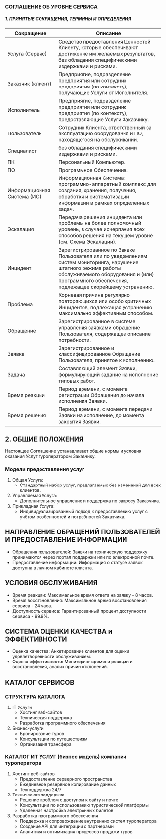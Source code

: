 ### СОГЛАШЕНИЕ ОБ УРОВНЕ СЕРВИСА
##### 1. ПРИНЯТЫЕ СОКРАЩЕНИЯ, ТЕРМИНЫ И ОПРЕДЕЛЕНИЯ
| Сокращение                  | Описание                                                                                                                                                                                                           |
|-----------------------------|--------------------------------------------------------------------------------------------------------------------------------------------------------------------------------------------------------------------|
| Услуга (Сервис)             | Средство предоставления Ценностей Клиенту, которые обеспечивают достижение им желаемых результатов, без обладания специфическими издержками и рисками.                                                             |
| Заказчик (клиент)           | Предприятие, подразделение предприятия или сотрудник предприятия (по контексту), получающие Услуги от Исполнителя.                                                                                                 |
| Исполнитель                 | Предприятие, подразделение предприятия или сотрудник предприятия (по контексту), предоставляющие Услуги Заказчику.                                                                                                 |
| Пользователь                | Сотрудник Клиента, ответственный за эксплуатацию оборудования и ПО, находящегося на обслуживании.                                                                                                                  |
| Специалист                  | без обладания специфическими издержками и рисками.                                                                                                                                                                 |
| ПК                          | Персональный Компьютер.                                                                                                                                                                                            |
| ПО                          | Программное Обеспечение.                                                                                                                                                                                           |
| Информационная Система (ИС) | Информационная Система: программно-аппаратный комплекс для создания, хранения, получения, обработки и систематизации информации в рамках определенных задач.                                                       |
| Эскалация                   | Передача решения инцидента или проблемы на более полномочный уровень, в случае исчерпания всех способов решения на текущем уровне (см. Схема Эскалации).                                                           |
| Инцидент                    | Зарегистрированное по Заявке Пользователя или по уведомлениям систем мониторинга, нарушение штатного режима работы обслуживаемого оборудования и (или) программного обеспечения, подлежащее скорейшему устранению. |
| Проблема                    | Корневая причина регулярно повторяющихся или особо критичных Инцидентов, подлежащая устранению максимально эффективным способом.                                                                                   |
| Обращение                   | Зарегистрированное в системе управления заявками обращение Пользователя, содержащее описание потребности.                                                                                                          |
| Заявка                      | Зарегистрированное и классифицированное Обращение Пользователя, принятое к исполнению.                                                                                                                             |
| Задача                      | Составляющий элемент Заявки, формулирующий задание на исполнение типовых работ.                                                                                                                                    |
| Время реакции               | Период времени, с момента регистрации Обращения до начала исполнения Заявки.                                                                                                                                       |
| Время решения               | Период времени, с момента передачи Заявки на исполнение, до момента закрытия Заявки.                                                                                                                               |
## 2. ОБЩИЕ ПОЛОЖЕНИЯ
Настоящее Соглашение устанавливает общие нормы и условия оказания Услуг туроператором Заказчику. 
### Модели предоставления услуг
1. Общая Услуга:
   - Стандартный набор услуг, предлагаемых без изменений для всех клиентов.
2. Управляемая Услуга:
   - Дополнительное управление и поддержка по запросу Заказчика.
3. Прикладная Услуга:
   - Индивидуализированный подход к предоставлению услуг с учётом особенностей и потребностей Заказчика.
## НАПРАВЛЕНИЕ ОБРАЩЕНИЙ ПОЛЬЗОВАТЕЛЕЙ И ПРЕДОСТАВЛЕНИЕ ИНФОРМАЦИИ
- Обращения пользователей: Заявки на техническую поддержку принимаются через портал поддержки или по электронной почте.
- Предоставление информации: Информация о статусе заявок доступна в личном кабинете клиента.
## УСЛОВИЯ ОБСЛУЖИВАНИЯ
- Время реакции: Максимальное время ответа на заявку - 8 часов.
- Время восстановления: Максимальное время восстановления сервиса - 24 часа.
- Доступность сервиса: Гарантированный процент доступности сервиса - 99.9%.

## СИСТЕМА ОЦЕНКИ КАЧЕСТВА и ЭФФЕКТИВНОСТИ
- Оценка качества: Анкетирование клиентов для оценки удовлетворенности обслуживанием.
- Оценка эффективности: Мониторинг времени реакции и восстановления, анализ причин отклонений.

## КАТАЛОГ СЕРВИСОВ
### СТРУКТУРА КАТАЛОГА
1. IT Услуги
   - Хостинг веб-сайтов
   - Техническая поддержка
   - Разработка программного обеспечения
2. Бизнес-услуги
   - Бронирование туров
   - Консультации по путешествиям
   - Организация трансфера

### КАТАЛОГ ИТ УСЛУГ (бизнес модель) компании туроператора
1. Хостинг веб-сайтов
   - Предоставление серверного пространства
   - Ежедневное резервное копирование данных
   - Техподдержка 24/7
2. Техническая поддержка
   - Решение проблем с доступом к сайту и почте
   - Консультации по использованию туристической платформы
   - Удаленная настройка электронных билетов
3. Разработка программного обеспечения
   - Поддержка и сопровождение внутренних систем туроператора
   - Создание API для интеграции с партнерами
   - Аналитика и оптимизация процессов продажи туров
